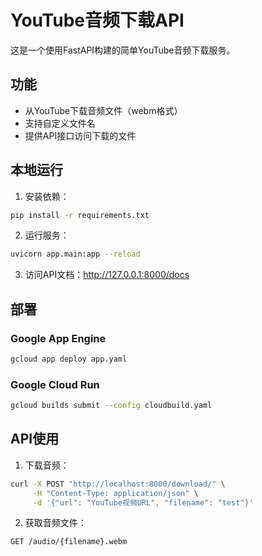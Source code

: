 # YouTube音频下载API

这是一个使用FastAPI构建的简单YouTube音频下载服务。

## 功能

- 从YouTube下载音频文件（webm格式）
- 支持自定义文件名
- 提供API接口访问下载的文件

## 本地运行

1. 安装依赖：
```bash
pip install -r requirements.txt
```

2. 运行服务：
```bash
uvicorn app.main:app --reload
```

3. 访问API文档：http://127.0.0.1:8000/docs

## 部署

### Google App Engine

```bash
gcloud app deploy app.yaml
```

### Google Cloud Run

```bash
gcloud builds submit --config cloudbuild.yaml
```

## API使用

1. 下载音频：
```bash
curl -X POST "http://localhost:8000/download/" \
     -H "Content-Type: application/json" \
     -d '{"url": "YouTube视频URL", "filename": "test"}'
```

2. 获取音频文件：
```
GET /audio/{filename}.webm
``` 
